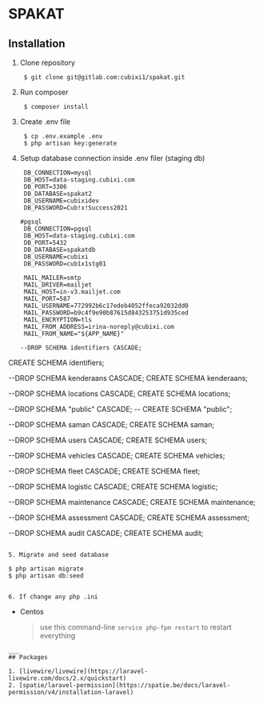 # **SPAKAT**

## Installation 
1. Clone repository
   ```
    $ git clone git@gitlab.com:cubixi1/spakat.git
   ```

2. Run composer 
    ```
     $ composer install
    ```

3. Create .env file
   ```
    $ cp .env.example .env
    $ php artisan key:generate
   ```

4. Setup database connection inside .env filer (staging db)
   ```
    DB_CONNECTION=mysql
    DB_HOST=data-staging.cubixi.com
    DB_PORT=3306
    DB_DATABASE=spakat2
    DB_USERNAME=cubixidev
    DB_PASSWORD=Cub!x!Success2021
   ``` 

   ```
   #pgsql
    DB_CONNECTION=pgsql
    DB_HOST=data-staging.cubixi.com
    DB_PORT=5432
    DB_DATABASE=spakatdb
    DB_USERNAME=cubixi
    DB_PASSWORD=cub1x1stg01
   ```

   ```
    MAIL_MAILER=smtp
    MAIL_DRIVER=mailjet
    MAIL_HOST=in-v3.mailjet.com
    MAIL_PORT=587
    MAIL_USERNAME=772992b6c17edeb4052ffeca92032dd0
    MAIL_PASSWORD=b9c4f9e90b87615d843253751d935ced
    MAIL_ENCRYPTION=tls
    MAIL_FROM_ADDRESS=irina-noreply@cubixi.com
    MAIL_FROM_NAME="${APP_NAME}"
   ```

   ```
   --DROP SCHEMA identifiers CASCADE;
CREATE SCHEMA identifiers;

--DROP SCHEMA kenderaans CASCADE;
CREATE SCHEMA kenderaans;

--DROP SCHEMA locations CASCADE;
CREATE SCHEMA locations;	

--DROP SCHEMA "public" CASCADE;
-- CREATE SCHEMA "public";

--DROP SCHEMA saman CASCADE;
CREATE SCHEMA saman;

--DROP SCHEMA users CASCADE;
CREATE SCHEMA users;

--DROP SCHEMA vehicles CASCADE;
CREATE SCHEMA vehicles;

--DROP SCHEMA fleet CASCADE;
CREATE SCHEMA fleet;

--DROP SCHEMA logistic CASCADE;
CREATE SCHEMA logistic;

--DROP SCHEMA maintenance CASCADE;
CREATE SCHEMA maintenance;

--DROP SCHEMA assessment CASCADE;
CREATE SCHEMA assessment;

--DROP SCHEMA audit CASCADE;
CREATE SCHEMA audit;

   ```

5. Migrate and seed database
   ```
    $ php artisan migrate
    $ php artisan db:seed 

   ```

6. If change any php .ini
   ```
   - Centos
      > use this command-line `service php-fpm restart` to restart everything

   ```
___
## Packages

1. [livewire/livewire](https://laravel-livewire.com/docs/2.x/quickstart)
2. [spatie/laravel-permission](https://spatie.be/docs/laravel-permission/v4/installation-laravel)
